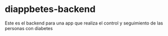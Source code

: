 # diappbetes-backend
Este es el backend para una app que realiza el control y seguimiento de las personas con diabetes
